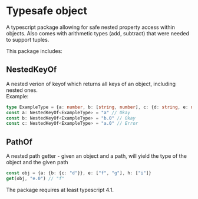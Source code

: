 # Typesafe object
A typescript package allowing for safe nested property access within objects. Also comes with arithmetic types (add, subtract) that were needed to support tuples.

This package includes:

## NestedKeyOf
A nested verion of keyof which returns all keys of an object, including nested ones.  
Example:
```ts
type ExampleType = {a: number, b: [string, number], c: {d: string, e: number}};
const a: NestedKeyOf<ExampleType> = "a" // Okay
const b: NestedKeyOf<ExampleType> = "b.0" // Okay
const c: NestedKeyOf<ExampleType> = "a.0" // Error
```

## PathOf
A nested path getter - given an object and a path, will yield the type of the object and the given path
```ts
const obj = {a: {b: {c: "d"}}, e: ["f", "g"], h: ["i"]}
get(obj, "e.0") // "f"
```

The package requires at least typescript 4.1.